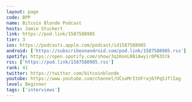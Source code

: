```yaml
---
layout: page
code: BPP
name: Bitcoin Blonde Podcast
hosts: Jamie Stuckert
link: https://pod.link/1587588985
tier: 3
ios: https://podcasts.apple.com/podcast/id1587588985
android: ['https://subscribeonandroid.com/pod.link/1587588985.rss']
spotify: https://open.spotify.com/show/3q1KonLRBiAwyir0P635tk
rss: ['https://pod.link/1587588985.rss']
rank: 41
twitter: https://twitter.com/bitcoinblonde_
youtube: https://www.youtube.com/channel/UCsoMrItUFraj67Pq5JflIag
level: Beginner
tags: ['interviews']
---
```

